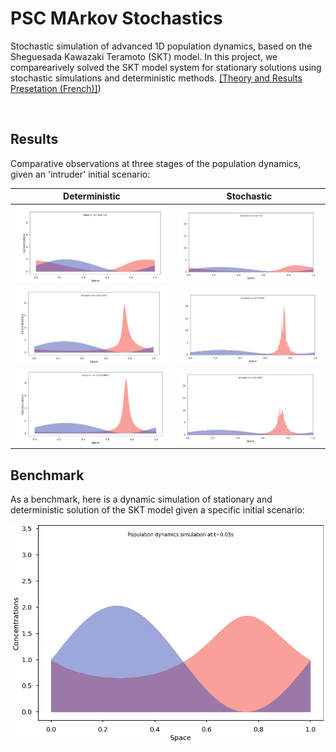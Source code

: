 # PSC MArkov Stochastics

Stochastic simulation of advanced 1D population dynamics, based on the Sheguesada Kawazaki Teramoto (SKT) model.
In this project, we comparearively solved the SKT model system for stationary solutions using stochastic simulations and deterministic methods. [[Theory and Results Presetation (French)]](./misc/PSC.pdf))


<br>

## Results

Comparative observations at three stages of the population dynamics, given an 'intruder' initial scenario:

Deterministic | Stochastic
--- | ---
![Population dynamics simulation](./misc/detbeg.png) | ![Population dynamics simulation](./misc/stobeg.png)
![Population dynamics simulation](./misc/detmid.png) | ![Population dynamics simulation](./misc/stolid.png)
![Population dynamics simulation](./misc/detend.png) | ![Population dynamics simulation](./misc/stoend.png)




## Benchmark

As a benchmark, here is a dynamic simulation of stationary and deterministic solution of the SKT model given a specific initial scenario:

![Population dynamics simulation](./misc/SKT.gif)













